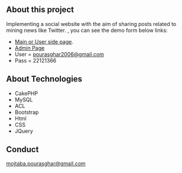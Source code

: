 ## About this project

 Implementing a social website with the aim of sharing posts related to mining news like Twitter. , you can see the demo form below links:

- [Main or User side page](https://ariafateh.brandimo.ir/).
- [Admin Page](https://ariafateh.brandimo.ir/admin)
- User = pourasghar2006@gmail.com
- Pass = 22121366


## About Technologies

- CakePHP
- MySQL
- ACL
- Bootstrap
- Html
- CSS
- JQuery



## Conduct

mojtaba.pourasghar@gmail.com



